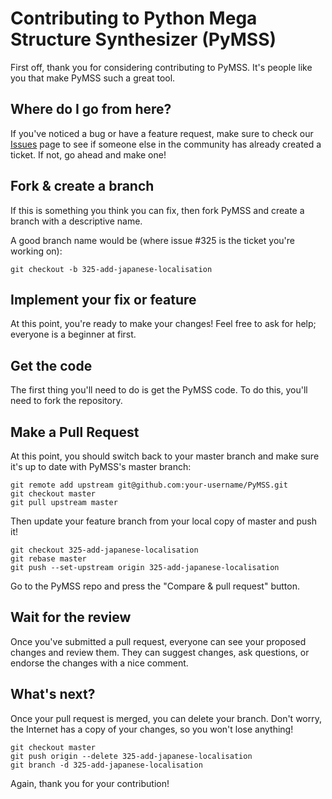 # Contributing to Python Mega Structure Synthesizer (PyMSS)

First off, thank you for considering contributing to PyMSS. It's people like you that make PyMSS such a great tool.

## Where do I go from here?

If you've noticed a bug or have a feature request, make sure to check our [Issues](https://github.com/your-username/PyMSS/issues) page to see if someone else in the community has already created a ticket. If not, go ahead and make one!

## Fork & create a branch

If this is something you think you can fix, then fork PyMSS and create a branch with a descriptive name.

A good branch name would be (where issue #325 is the ticket you're working on):

```shell
git checkout -b 325-add-japanese-localisation
```

## Implement your fix or feature

At this point, you're ready to make your changes! Feel free to ask for help; everyone is a beginner at first.

## Get the code

The first thing you'll need to do is get the PyMSS code. To do this, you'll need to fork the repository.

## Make a Pull Request

At this point, you should switch back to your master branch and make sure it's up to date with PyMSS's master branch:

```shell
git remote add upstream git@github.com:your-username/PyMSS.git
git checkout master
git pull upstream master
```

Then update your feature branch from your local copy of master and push it!

```shell
git checkout 325-add-japanese-localisation
git rebase master
git push --set-upstream origin 325-add-japanese-localisation
```

Go to the PyMSS repo and press the "Compare & pull request" button.

## Wait for the review

Once you've submitted a pull request, everyone can see your proposed changes and review them. They can suggest changes, ask questions, or endorse the changes with a nice comment.

## What's next?

Once your pull request is merged, you can delete your branch. Don't worry, the Internet has a copy of your changes, so you won't lose anything!

```shell
git checkout master
git push origin --delete 325-add-japanese-localisation
git branch -d 325-add-japanese-localisation
```

Again, thank you for your contribution!

